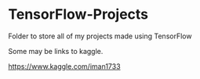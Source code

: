 # TensorFlow-Projects

Folder to store all of my projects made using TensorFlow

Some may be links to kaggle.

https://www.kaggle.com/iman1733
